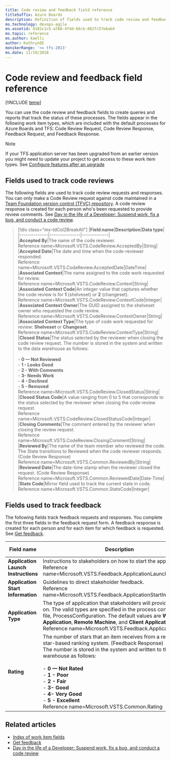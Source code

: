```yaml
---
title: Code review and feedback field reference
titleSuffix: Azure Boards
description: Definition of fields used to track code review and feedback requests and responses for Azure Boards, Azure DevOps, & Team Foundation Server 
ms.technology: devops-agile
ms.assetid: 4182c1c5-a768-4f4d-b6cb-862fc57e6ab4
ms.topic: reference
ms.author: kaelli
author: KathrynEE
monikerRange: '>= tfs-2013'
ms.date: 11/19/2018
---
```


# Code review and feedback field reference

[!INCLUDE [temp](../../includes/version-vsts-tfs-all-versions.md)]

You can use the code review and feedback fields to create queries and reports that track the status of these processes. The fields appear in the following work item types, which are included with the default processes for Azure Boards and TFS: Code Review Request, Code Review Response, Feedback Request, and Feedback Response.

> [!NOTE]  
>  If your TFS application server has been upgraded from an earlier version you might need to update your project to get access to these work item types. See [Configure features after an upgrade](../../../reference/configure-features-after-upgrade.md)

## <a name="codereviews"></a> Fields used to track code reviews

The following fields are used to track code review requests and responses. You can only make a Code Review request against code maintained in a [Team Foundation version control (TFVC) repository](../../../repos/tfvc/overview.md). A code review response is created for each person who's been requested to provide review comments. See [Day in the life of a Developer: Suspend work, fix a bug, and conduct a code review](../../../repos/tfvc/day-life-alm-developer-suspend-work-fix-bug-conduct-code-review.md).

> [!div class="mx-tdCol2BreakAll"]
> |**Field name**|**Description**|**Data type**|  
> |--------------|---------------|-------------|  
> |**Accepted By**|The name of the code reviewer.<br/>Reference name=Microsoft.VSTS.CodeReview.AcceptedBy|String|  
> |**Accepted Date**|The date and time when the code-reviewer responded.<br/>Reference name=Microsoft.VSTS.CodeReview.AcceptedDate|DateTime|  
> |**Associated Context**|The name assigned to the code work requested for review.<br/>Reference name=Microsoft.VSTS.CodeReview.Context|String|  
> |**Associated Context Code**|An integer value that captures whether the code review is for **1** (shelveset) or **2** (changeset).<br/>Reference name=Microsoft.VSTS.CodeReview.ContextCode|Integer|  
> |**Associated Context Owner**|The GUID assigned to the shelveset owner who requested the code review.<br/>Reference name=Microsoft.VSTS.CodeReview.ContextOwner|String|  
> |**Associated Context Type**|The type of code work requested for review: **Shelveset** or **Changeset**.<br/>Reference name=Microsoft.VSTS.CodeReview.ContextType|String|  
> |**Closed Status**|The status selected by the reviewer when closing the code review request. The number is stored in the system and written to the data warehouse as follows:<br/><br/>- **0 &mdash; Not Reviewed**<br />- **1 - Looks Good**<br />- **2 - With Comments**<br/>- **3- Needs Work**<br />- **4 - Declined**<br/>- **5 - Removed**<br/>Reference name=Microsoft.VSTS.CodeReview.ClosedStatus|String|  
> |**Closed Status Code**|A value ranging from 0 to 5 that corresponds to the status selected by the reviewer when closing the code review request.<br/>Reference name=Microsoft.VSTS.CodeReview.ClosedStatusCode|Integer|  
> |**Closing Comments**|The comment entered by the reviewer when closing the review request.<br/>Reference name=Microsoft.VSTS.CodeReview.ClosingComment|String|  
> |**Reviewed By**|The name of the team member who reviewed the code. The State transitions to Reviewed when the code reviewer responds. (Code Review Response)<br/>Reference name=Microsoft.VSTS.Common.ReviewedBy|String|  
> |**Reviewed Date**|The date-time stamp when the reviewer closed the request. (Code Review Response)<br/>Reference name=Microsoft.VSTS.Common.ReviewedDate|Date-Time|  
> |**State Code**|Mirror field used to track the current state in code.<br/>Reference name=Microsoft.VSTS.Common.StateCode|Integer|

## <a name="feedback"></a> Fields used to track feedback

The following fields track feedback requests and responses. You complete the first three fields in the feedback request form. A feedback response is created for each person and for each item for which feedback is requested. See [Get feedback](../../../project/feedback/get-feedback.md).

| **Field name**                      | **Description**                                                                                                                                                                                                                                                                                                                                                                                        | **Data type** |
| ----------------------------------- | ------------------------------------------------------------------------------------------------------------------------------------------------------------------------------------------------------------------------------------------------------------------------------------------------------------------------------------------------------------------------------------------------------ | ------------- |
| **Application Launch Instructions** | Instructions to stakeholders on how to start the application.<br/>Reference name=Microsoft.VSTS.Feedback.ApplicationLaunchInstructions                                                                                                                                                                                                                                                                 | HTML          |
| **Application Start Information**   | Guidelines to direct stakeholder feedback.<br/>Reference name=Microsoft.VSTS.Feedback.ApplicationStartInformation                                                                                                                                                                                                                                                                                      | PlainText     |
| **Application Type**                | The type of application that stakeholders will provide feedback on. The valid types are specified in the process configuration file, ProcessConfiguration. The default values are **Web Application**, **Remote Machine**, and **Client Application**.<br/>Reference name=Microsoft.VSTS.Feedback.ApplicationType                                                                                      | String        |
| **Rating**                          | The number of stars that an item receives from a reviewer in a star-based ranking system. (Feedback Response)<br /> The number is stored in the system and written to the data warehouse as follows:<br /><br /> - **0 &mdash; Not Rated**<br />- **1 - Poor**<br />- **2 - Fair**<br />- **3- Good**<br />- **4- Very Good**<br />- **5 - Excellent**<br/>Reference name=Microsoft.VSTS.Common.Rating | String        |

## Related articles

* [Index of work item fields](work-item-field.md)
* [Get feedback](../../../project/feedback/get-feedback.md)
* [Day in the life of a Developer: Suspend work, fix a bug, and conduct a code review](../../../repos/tfvc/day-life-alm-developer-suspend-work-fix-bug-conduct-code-review.md)

